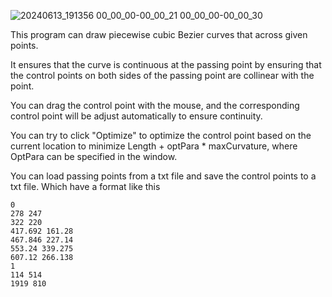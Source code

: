 ![20240613_191356 00_00_00-00_00_21 00_00_00-00_00_30](https://img2023.cnblogs.com/blog/1928276/202406/1928276-20240613182730859-361958589.gif)

This program can draw piecewise cubic Bezier curves that across given points. 

It ensures that the curve is continuous at the passing point by ensuring that the control points on both sides of the passing point are collinear with the point.

You can drag the control point with the mouse, and the corresponding control point will be adjust automatically to ensure continuity.

You can try to click "Optimize" to optimize the control point based on the current  location to minimize Length + optPara * maxCurvature, where OptPara can be specified in the window.

You can load passing points from a txt file and save the control points to a txt file. Which have a format like this

```
0
278 247
322 220
417.692 161.28
467.846 227.14
553.24 339.275
607.12 266.138
1
114 514
1919 810
```



